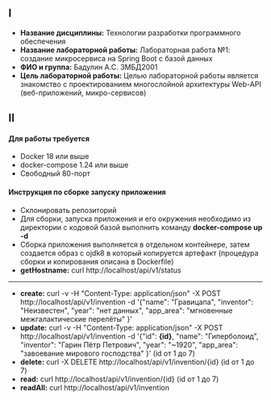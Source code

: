 ## I
* __Название дисциплины:__ Технологии разработки программного обеспечения
* __Название лабораторной работы:__ Лабораторная работа №1: создание микросервиса на Spring Boot с базой данных
* __ФИО и группа:__ Бадулин А.С. ЗМБД2001
* __Цель лабораторной работы:__ Целью лабораторной работы является знакомство с проектированием многослойной архитектуры Web-API (веб-приложений, микро-сервисов)

## II
#### Для работы требуется
* Docker 18 или выше
* docker-compose 1.24 или выше
* Свободный 80-порт
#### Инструкция по сборке запуску приложения
* Склонировать репозиторий
* Для сборки, запуска приложения и его окружения необходимо из директории с кодовой базой выполнить команду __docker-compose up -d__
* Сборка приложения выполняется в отдельном контейнере, затем создается образ с ojdk8 в который копируется артефакт (процедура сборки и копирования описана в Dockerfile)
* __getHostname:__ curl http://localhost/api/v1/status
------------------------------------------------------------------------
* __create:__ curl -v -H  "Content-Type: application/json" -X POST http://localhost/api/v1/invention -d '{"name": "Гравицапа", "inventor": "Неизвестен", "year": "нет данных", "app_area": "мгновенные межгалактические перелёты" }'
* __update:__ curl -v -H  "Content-Type: application/json" -X POST http://localhost/api/v1/invention -d '{"id": __{id}__, "name": "Гиперболоид", "inventor": "Гарин Пётр Петрович", "year": "~1920", "app_area": "завоевание мирового господства" }' (id от 1 до 7)
* __delete:__ curl -X DELETE http://localhost/api/v1/invention/{id} (id от 1 до 7)
* __read:__ curl http://localhost/api/v1/invention/{id} (id от 1 до 7)
* __readAll:__ curl http://localhost/api/v1/invention
